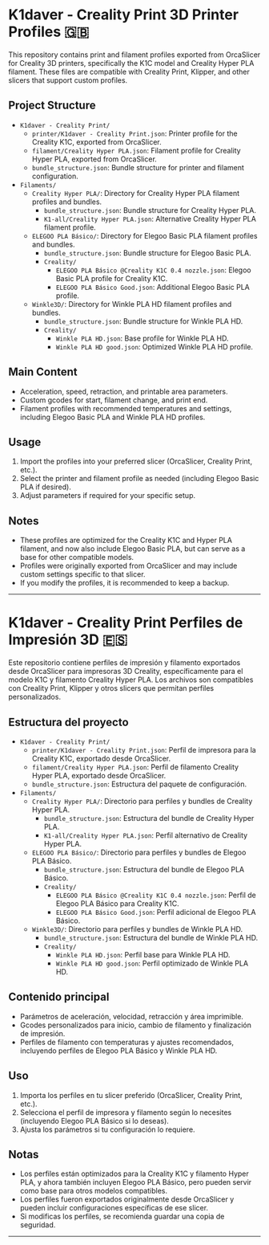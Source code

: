 # K1daver - Creality Print 3D Printer Profiles 🇬🇧

This repository contains print and filament profiles exported from OrcaSlicer for Creality 3D printers, specifically the K1C model and Creality Hyper PLA filament. These files are compatible with Creality Print, Klipper, and other slicers that support custom profiles.

## Project Structure

- `K1daver - Creality Print/`
  - `printer/K1daver - Creality Print.json`: Printer profile for the Creality K1C, exported from OrcaSlicer.
  - `filament/Creality Hyper PLA.json`: Filament profile for Creality Hyper PLA, exported from OrcaSlicer.
  - `bundle_structure.json`: Bundle structure for printer and filament configuration.
- `Filaments/`
  - `Creality Hyper PLA/`: Directory for Creality Hyper PLA filament profiles and bundles.
    - `bundle_structure.json`: Bundle structure for Creality Hyper PLA.
    - `K1-all/Creality Hyper PLA.json`: Alternative Creality Hyper PLA filament profile.
  - `ELEGOO PLA Básico/`: Directory for Elegoo Basic PLA filament profiles and bundles.
    - `bundle_structure.json`: Bundle structure for Elegoo Basic PLA.
    - `Creality/`
      - `ELEGOO PLA Básico @Creality K1C 0.4 nozzle.json`: Elegoo Basic PLA profile for Creality K1C.
      - `ELEGOO PLA Básico Good.json`: Additional Elegoo Basic PLA profile.
  - `Winkle3D/`: Directory for Winkle PLA HD filament profiles and bundles.
    - `bundle_structure.json`: Bundle structure for Winkle PLA HD.
    - `Creality/`
      - `Winkle PLA HD.json`: Base profile for Winkle PLA HD.
      - `Winkle PLA HD good.json`: Optimized Winkle PLA HD profile.

## Main Content

- Acceleration, speed, retraction, and printable area parameters.
- Custom gcodes for start, filament change, and print end.
- Filament profiles with recommended temperatures and settings, including Elegoo Basic PLA and Winkle PLA HD profiles.

## Usage

1. Import the profiles into your preferred slicer (OrcaSlicer, Creality Print, etc.).
2. Select the printer and filament profile as needed (including Elegoo Basic PLA if desired).
3. Adjust parameters if required for your specific setup.

## Notes

- These profiles are optimized for the Creality K1C and Hyper PLA filament, and now also include Elegoo Basic PLA, but can serve as a base for other compatible models.
- Profiles were originally exported from OrcaSlicer and may include custom settings specific to that slicer.
- If you modify the profiles, it is recommended to keep a backup.

---

# K1daver - Creality Print Perfiles de Impresión 3D 🇪🇸

Este repositorio contiene perfiles de impresión y filamento exportados desde OrcaSlicer para impresoras 3D Creality, específicamente para el modelo K1C y filamento Creality Hyper PLA. Los archivos son compatibles con Creality Print, Klipper y otros slicers que permitan perfiles personalizados.

## Estructura del proyecto

- `K1daver - Creality Print/`
  - `printer/K1daver - Creality Print.json`: Perfil de impresora para la Creality K1C, exportado desde OrcaSlicer.
  - `filament/Creality Hyper PLA.json`: Perfil de filamento Creality Hyper PLA, exportado desde OrcaSlicer.
  - `bundle_structure.json`: Estructura del paquete de configuración.
- `Filaments/`
  - `Creality Hyper PLA/`: Directorio para perfiles y bundles de Creality Hyper PLA.
    - `bundle_structure.json`: Estructura del bundle de Creality Hyper PLA.
    - `K1-all/Creality Hyper PLA.json`: Perfil alternativo de Creality Hyper PLA.
  - `ELEGOO PLA Básico/`: Directorio para perfiles y bundles de Elegoo PLA Básico.
    - `bundle_structure.json`: Estructura del bundle de Elegoo PLA Básico.
    - `Creality/`
      - `ELEGOO PLA Básico @Creality K1C 0.4 nozzle.json`: Perfil de Elegoo PLA Básico para Creality K1C.
      - `ELEGOO PLA Básico Good.json`: Perfil adicional de Elegoo PLA Básico.
  - `Winkle3D/`: Directorio para perfiles y bundles de Winkle PLA HD.
    - `bundle_structure.json`: Estructura del bundle de Winkle PLA HD.
    - `Creality/`
      - `Winkle PLA HD.json`: Perfil base para Winkle PLA HD.
      - `Winkle PLA HD good.json`: Perfil optimizado de Winkle PLA HD.

## Contenido principal

- Parámetros de aceleración, velocidad, retracción y área imprimible.
- Gcodes personalizados para inicio, cambio de filamento y finalización de impresión.
- Perfiles de filamento con temperaturas y ajustes recomendados, incluyendo perfiles de Elegoo PLA Básico y Winkle PLA HD.

## Uso

1. Importa los perfiles en tu slicer preferido (OrcaSlicer, Creality Print, etc.).
2. Selecciona el perfil de impresora y filamento según lo necesites (incluyendo Elegoo PLA Básico si lo deseas).
3. Ajusta los parámetros si tu configuración lo requiere.

## Notas

- Los perfiles están optimizados para la Creality K1C y filamento Hyper PLA, y ahora también incluyen Elegoo PLA Básico, pero pueden servir como base para otros modelos compatibles.
- Los perfiles fueron exportados originalmente desde OrcaSlicer y pueden incluir configuraciones específicas de ese slicer.
- Si modificas los perfiles, se recomienda guardar una copia de seguridad.

---
